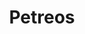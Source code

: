 ---
title: "Petreos"
url: /ciudad-autonoma-de-buenos-aires/petreos-avenida-avellaneda/
shop: hágalo usted mismo
---